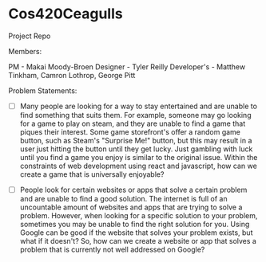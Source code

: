 # Cos420Ceagulls
Project Repo

Members:

PM - Makai Moody-Broen    Designer - Tyler Reilly    Developer's - Matthew Tinkham, Camron Lothrop, George Pitt


Problem Statements:
- [ ] Many people are looking for a way to stay entertained and are unable to find something that suits them. For example, someone may go looking for a game to play on steam, and they are unable to find a game that piques their interest. Some game storefront's offer a random game button, such as Steam's "Surprise Me!" button, but this may result in a user just hitting the button until they get lucky. Just gambling with luck until you find a game you enjoy is similar to the original issue. Within the constraints of web development using react and javascript, how can we create a game that is universally enjoyable?


- [ ] People look for certain websites or apps that solve a certain problem and are unable to find a good solution. The internet is full of an uncountable amount of websites and apps that are trying to solve a problem. However, when looking for a specific solution to your problem, sometimes you may be unable to find the right solution for you. Using Google can be good if the website that solves your problem exists, but what if it doesn't? So, how can we create a website or app that solves a problem that is currently not well addressed on Google?
